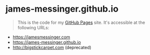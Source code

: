 james-messinger.github.io
==========================
> This is the code for my [GitHub Pages](https://pages.github.com/) site.  It's accessible at the following URLs:

* https://jamesmessinger.com
* https://james-messinger.github.io
* http://bigstickcarpet.com (deprecated)
